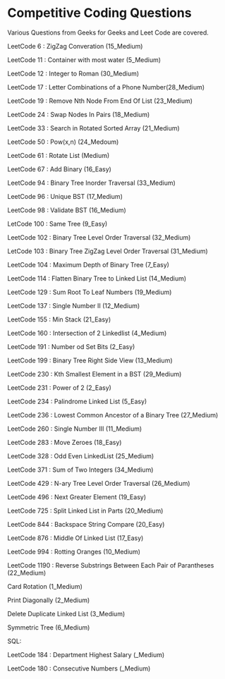 # Competitive Coding Questions
Various Questions from Geeks for Geeks and Leet Code are covered.

LeetCode 6 : ZigZag Converation (15_Medium)

LeetCode 11 : Container with most water (5_Medium)

LeetCode 12 : Integer to Roman (30_Medium)

LeetCode 17 : Letter Combinations of a Phone Number(28_Medium)

LeetCode 19 : Remove Nth Node From End Of List (23_Medium)

LeetCode 24 : Swap Nodes In Pairs (18_Medium)

LeetCode 33 : Search in Rotated Sorted Array (21_Medium)

LeetCode 50 : Pow(x,n) (24_Medoum)

LeetCode 61 : Rotate List (Medium)

LeetCode 67 : Add Binary (16_Easy)

LeetCode 94 : Binary Tree Inorder Traversal (33_Medium)

LeetCode 96 : Unique BST (17_Medium)

LeetCode 98 : Validate BST (16_Medium)

LetCode 100 : Same Tree (9_Easy)

LeetCode 102 : Binary Tree Level Order Traversal (32_Medium)

LetCode 103 : Binary Tree ZigZag Level Order Traversal (31_Medium)

LeetCode 104 : Maximum Depth of Binary Tree (7_Easy)

LeetCode 114 : Flatten Binary Tree to Linked List (14_Medium)

LeetCode 129 : Sum Root To Leaf Numbers (19_Medium)

LeetCode 137 : Single Number II (12_Medium)

LeetCode 155 : Min Stack (21_Easy)

LeetCode 160 : Intersection of 2 Linkedlist (4_Medium)

LeetCode 191 : Number od Set Bits (2_Easy)

LeetCode 199 : Binary Tree Right Side View (13_Medium)

LeetCode 230 : Kth Smallest Element in a BST (29_Medium)

LeetCode 231 : Power of 2 (2_Easy)

LeetCode 234 : Palindrome Linked List (5_Easy)

LeetCode 236 : Lowest Common Ancestor of a Binary Tree (27_Medium)

LeetCode 260 : Single Number III (11_Medium)

LeetCode 283 : Move Zeroes (18_Easy)

LeetCode 328 : Odd Even LinkedList (25_Medium)

LeetCode 371 : Sum of Two Integers (34_Medium)

LeetCode 429 : N-ary Tree Level Order Traversal (26_Medium)

LeetCode 496 : Next Greater Element (19_Easy)

LeetCode 725 : Split Linked List in Parts (20_Medium)

LeetCode 844 : Backspace String Compare (20_Easy)

LeetCode 876 : Middle Of Linked List (17_Easy)

LeetCode 994 : Rotting Oranges (10_Medium)

LeetCode 1190 : Reverse Substrings Between Each Pair of Parantheses (22_Medium)

Card Rotation (1_Medium)

Print Diagonally (2_Medium)

Delete Duplicate Linked List (3_Medium)

Symmetric Tree (6_Medium)

SQL:

LeetCode 184 : Department Highest Salary (_Medium)

LeetCode 180 : Consecutive Numbers (_Medium)
